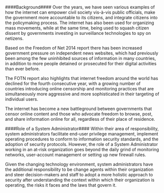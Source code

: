 ####Background####
Over the years, we have seen various examples of how the internet can empower civil society vis-à-vis public officials, make the government more accountable to its citizens, and integrate citizens into the policymaking process. The internet has also been used for organizing mass movements, while at the same time, being used to squash citizen dissent by governments investing in surveillance technologies to spy on netizens.

Based on the Freedom of Net 2014 report there has been increased government pressure on independent news websites, which had previously been among the few uninhibited sources of information in many countries, in addition to more people detained or prosecuted for their digital activities than ever before.

The FOTN report also highlights that internet freedom around the world has declined for the fourth consecutive year, with a growing number of countries introducing online censorship and monitoring practices that are simultaneously more aggressive and more sophisticated in their targeting of individual users. 

The internet has become a new battleground between governments that censor online content and those who advocate freedom to browse, post, and share information online for all, regardless of their place of residence.

####Role of a System Administrator####
Within their area of responsibility, system administrators facilitate end-user privilege management, implement operating procedures to conform to information security standards, and the adoption of security protocols.  However, the role of a System Administrator working in an at-risk organization goes beyond the daily grind of monitoring networks, user-account management or setting up new firewall rules. 

Given the changing technology environment, system administrators have the additional responsibility to be change agents within their organization and steer decision-makers and staff to adopt a more holistic approach to security after understanding the context within which their organization is operating, the risks it faces and the laws that govern it. 


